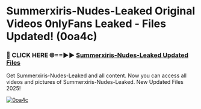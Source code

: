 # Summerxiris-Nudes-Leaked Original Videos 0nlyFans Leaked - Files Updated! (0oa4c)

<h3>🔴 CLICK HERE 🌐==►► <a href="https://tinyurl.com/5h6xmrr3" rel="nofollow">Summerxiris-Nudes-Leaked Updated Files</a></h3>

Get Summerxiris-Nudes-Leaked and all content. Now you can access all videos and pictures of Summerxiris-Nudes-Leaked. New Updated Files 2025!

[![0oa4c](https://i.imgur.com/KVD873Z.gif)](https://tinyurl.com/5h6xmrr3)
